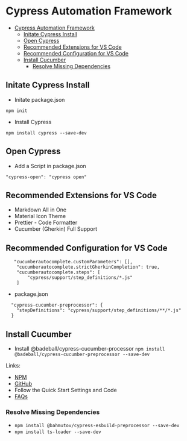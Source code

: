 # Cypress Automation Framework

- [Cypress Automation Framework](#cypress-automation-framework)
  - [Initate Cypress Install](#initate-cypress-install)
  - [Open Cypress](#open-cypress)
  - [Recommended Extensions for VS Code](#recommended-extensions-for-vs-code)
  - [Recommended Configuration for VS Code](#recommended-configuration-for-vs-code)
  - [Install Cucumber](#install-cucumber)
    - [Resolve Missing Dependencies](#resolve-missing-dependencies)

## Initate Cypress Install

- Initate package.json

`npm init`

- Install Cypress

`npm install cypress --save-dev`

## Open Cypress

- Add a Script in package.json

`"cypress-open": "cypress open"`

## Recommended Extensions for VS Code

- Markdown All in One
- Material Icon Theme
- Prettier - Code Formatter
- Cucumber (Gherkin) Full Support

## Recommended Configuration for VS Code

```
   "cucumberautocomplete.customParameters": [],
    "cucumberautocomplete.strictGherkinCompletion": true,
    "cucumberautocomplete.steps": [
        "cypress/support/step_definitions/*.js"
    ]
```
- package.json
```
  "cypress-cucumber-preprocessor": {
    "stepDefinitions": "cypress/support/step_definitions/**/*.js"
  }
```


## Install Cucumber

- Install @badeball/cypress-cucumber-processor
`npm install @badeball/cypress-cucumber-preprocessor --save-dev`

Links:
- [NPM](https://www.npmjs.com/package/@badeball/cypress-cucumber-preprocessor)
- [GitHub](https://github.com/badeball/cypress-cucumber-preprocessor)
- Follow the Quick Start Settings and Code
- [FAQs](https://github.com/badeball/cypress-cucumber-preprocessor/blob/master/docs/faq.md)

### Resolve Missing Dependencies

- `npm install @bahmutov/cypress-esbuild-preprocessor --save-dev`
- `npm install ts-loader --save-dev`